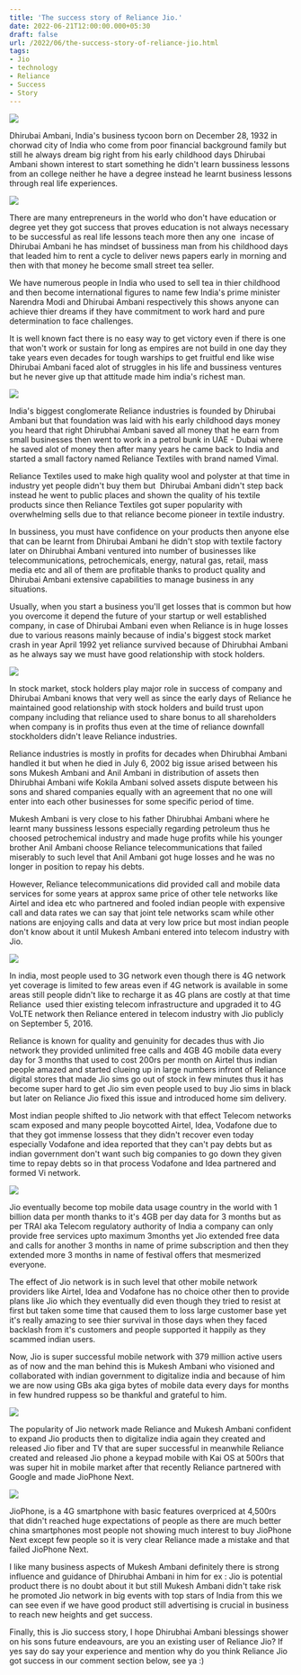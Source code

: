 ```yaml
---
title: 'The success story of Reliance Jio.'
date: 2022-06-21T12:00:00.000+05:30
draft: false
url: /2022/06/the-success-story-of-reliance-jio.html
tags: 
- Jio
- technology
- Reliance
- Success
- Story
---
```


 [![](https://lh3.googleusercontent.com/-22LLA_n0_bA/YrIYcR59hBI/AAAAAAAAMA4/B7s4FPSOWAcqUnzxz9H1GPMG019CBpOMwCNcBGAsYHQ/s1600/1655838827866315-0.png)](https://lh3.googleusercontent.com/-22LLA_n0_bA/YrIYcR59hBI/AAAAAAAAMA4/B7s4FPSOWAcqUnzxz9H1GPMG019CBpOMwCNcBGAsYHQ/s1600/1655838827866315-0.png) 

  

  

Dhirubai Ambani, India's business tycoon born on December 28, 1932 in chorwad city of India who come from poor financial background family but still he always dream big right from his early childhood days Dhirubai Ambani shown interest to start something he didn't learn bussiness lessons from an college neither he have a degree instead he learnt business lessons through real life experiences.

  

 [![](https://lh3.googleusercontent.com/-32JRCJqzDq8/YrImdOS-POI/AAAAAAAAMBY/CU0DI-vprRgiXgLEyr0PkQGRIknooeWRgCNcBGAsYHQ/s1600/1655842416153334-0.png)](https://lh3.googleusercontent.com/-32JRCJqzDq8/YrImdOS-POI/AAAAAAAAMBY/CU0DI-vprRgiXgLEyr0PkQGRIknooeWRgCNcBGAsYHQ/s1600/1655842416153334-0.png) 

  

There are many entrepreneurs in the world who don't have education or degree yet they got success that proves education is not always necessary to be successful as real life lessons teach more then any one  incase of Dhirubai Ambani he has mindset of bussiness man from his childhood days that leaded him to rent a cycle to deliver news papers early in morning and then with that money he become small street tea seller.

  

We have numerous people in India who used to sell tea in thier childhood and then become international figures to name few India's prime minister Narendra Modi and Dhirubai Ambani respectively this shows anyone can achieve thier dreams if they have commitment to work hard and pure determination to face challenges.

  

It is well known fact there is no easy way to get victory even if there is one that won't work or sustain for long as empires are not build in one day they take years even decades for tough warships to get fruitful end like wise Dhirubai Ambani faced alot of struggles in his life and bussiness ventures but he never give up that attitude made him india's richest man.

  

 [![](https://lh3.googleusercontent.com/-mNMiwyhvuWI/YrImb1hJcdI/AAAAAAAAMBU/CN9k7kkC45UY8_Ltij5ArbYJUj0ACvjIwCNcBGAsYHQ/s1600/1655842412488372-1.png)](https://lh3.googleusercontent.com/-mNMiwyhvuWI/YrImb1hJcdI/AAAAAAAAMBU/CN9k7kkC45UY8_Ltij5ArbYJUj0ACvjIwCNcBGAsYHQ/s1600/1655842412488372-1.png) 

  

India's biggest conglomerate Reliance industries is founded by Dhirubai Ambani but that foundation was laid with his early childhood days money you heard that right Dhirubhai Ambani saved all money that he earn from small businesses then went to work in a petrol bunk in UAE - Dubai where he saved alot of money then after many years he came back to India and started a small factory named Reliance Textiles with brand named Vimal.

  

Reliance Textiles used to make high quality wool and polyster at that time in industry yet people didn't buy them but  Dhirubai Ambani didn't step back instead he went to public places and shown the quality of his textile products since then Reliance Textiles got super popularity with overwhelming sells due to that reliance become pioneer in textile industry.

  

In bussiness, you must have confidence on your products then anyone else that can be learnt from Dhirubai Ambani he didn't stop with textile factory later on Dhirubhai Ambani ventured into number of businesses like  telecommunications, petrochemicals, energy, natural gas, retail, mass media etc and all of them are profitable thanks to product quality and Dhirubai Ambani extensive capabilities to manage business in any situations.

  

Usually, when you start a business you'll get losses that is common but how you overcome it depend the future of your startup or well established company, in case of Dhirubai Ambani even when Reliance is in huge losses due to various reasons mainly because of india's biggest stock market crash in year April 1992 yet reliance survived because of Dhirubhai Ambani as he always say we must have good relationship with stock holders.

  

 [![](https://lh3.googleusercontent.com/-I96jG3kqPgA/YrImbGyRL0I/AAAAAAAAMBQ/rcTFBG-G6qQQM8rxcsRSuf0Eyg_jIP6jgCNcBGAsYHQ/s1600/1655842408395107-2.png)](https://lh3.googleusercontent.com/-I96jG3kqPgA/YrImbGyRL0I/AAAAAAAAMBQ/rcTFBG-G6qQQM8rxcsRSuf0Eyg_jIP6jgCNcBGAsYHQ/s1600/1655842408395107-2.png) 

  

  

In stock market, stock holders play major role in success of company and Dhirubai Ambani knows that very well as since the early days of Reliance he maintained good relationship with stock holders and build trust upon company including that reliance used to share bonus to all shareholders when company is in profits thus even at the time of reliance downfall stockholders didn't leave Reliance industries.

  

Reliance industries is mostly in profits for decades when Dhirubhai Ambani handled it but when he died in July 6, 2002 big issue arised between his sons Mukesh Ambani and Anil Ambani in distribution of assets then Dhirubhai Ambani wife Kokila Ambani solved assets dispute between his sons and shared companies equally with an agreement that no one will enter into each other businesses for some specific period of time.

  

Mukesh Ambani is very close to his father Dhirubhai Ambani where he learnt many bussiness lessons especially regarding petroleum thus he choosed petrochemical industry and made huge profits while his younger brother Anil Ambani choose Reliance telecommunications that failed miserably to such level that Anil Ambani got huge losses and he was no longer in position to repay his debts.

  

However, Reliance telecommunications did provided call and mobile data services for some years at approx same price of other tele networks like Airtel and idea etc who partnered and fooled indian people with expensive call and data rates we can say that joint tele networks scam while other nations are enjoying calls and data at very low price but most indian people don't know about it until Mukesh Ambani entered into telecom industry with Jio.

  

 [![](https://lh3.googleusercontent.com/-Lt-1x4EFogE/YrImZ-iVQSI/AAAAAAAAMBM/HOQvDb-WJxYNwJ3QsK0Mf2W0IfME7dE4ACNcBGAsYHQ/s1600/1655842402934263-3.png)](https://lh3.googleusercontent.com/-Lt-1x4EFogE/YrImZ-iVQSI/AAAAAAAAMBM/HOQvDb-WJxYNwJ3QsK0Mf2W0IfME7dE4ACNcBGAsYHQ/s1600/1655842402934263-3.png) 

  

  

In india, most people used to 3G network even though there is 4G network yet coverage is limited to few areas even if 4G network is available in some areas still people didn't like to recharge it as 4G plans are costly at that time Reliance  used thier existing telecom infrastructure and upgraded it to 4G VoLTE network then Reliance entered in telecom industry with Jio publicly on September 5, 2016.

  

Reliance is known for quality and genuinity for decades thus with Jio network they provided unlimited free calls and 4GB 4G mobile data every day for 3 months that used to cost 200rs per month on Airtel thus indian people amazed and started clueing up in large numbers infront of Reliance digital stores that made Jio sims go out of stock in few minutes thus it has become super hard to get Jio sim even people used to buy Jio sims in black but later on Reliance Jio fixed this issue and introduced home sim delivery.

  

Most indian people shifted to Jio network with that effect Telecom networks scam exposed and many people boycotted Airtel, Idea, Vodafone due to that they got immense lossess that they didn't recover even today especially Vodafone and idea reported that they can't pay debts but as indian government don't want such big companies to go down they given time to repay debts so in that process Vodafone and Idea partnered and formed Vi network.

  

 [![](https://lh3.googleusercontent.com/-6XoI8FY-6SE/YrImYjH8PpI/AAAAAAAAMBI/cTyzOqRINfMIWNsP4HVyidOzolg1FVHYQCNcBGAsYHQ/s1600/1655842399066503-4.png)](https://lh3.googleusercontent.com/-6XoI8FY-6SE/YrImYjH8PpI/AAAAAAAAMBI/cTyzOqRINfMIWNsP4HVyidOzolg1FVHYQCNcBGAsYHQ/s1600/1655842399066503-4.png) 

  

Jio eventually become top mobile data usage country in the world with 1 billion data per month thanks to it's 4GB per day data for 3 months but as per TRAI aka Telecom regulatory authority of India a company can only provide free services upto maximum 3months yet Jio extended free data and calls for another 3 months in name of prime subscription and then they extended more 3 months in name of festival offers that mesmerized everyone.

  

The effect of Jio network is in such level that other mobile network providers like Airtel, Idea and Vodafone has no choice other then to provide plans like Jio which they eventually did even though they tried to resist at first but taken some time that caused them to loss large customer base yet it's really amazing to see thier survival in those days when they faced backlash from it's customers and people supported it happily as they scammed indian users.

  

Now, Jio is super successful mobile network with 379 million active users as of now and the man behind this is Mukesh Ambani who visioned and collaborated with indian government to digitalize india and because of him we are now using GBs aka giga bytes of mobile data every days for months in few hundred ruppess so be thankful and grateful to him.

  

 [![](https://lh3.googleusercontent.com/-v3tuOuS2q3s/YrImXgUpknI/AAAAAAAAMBE/0RDFpYIXN843qwxS-oM0pAOGx7p6JgDNwCNcBGAsYHQ/s1600/1655842395052474-5.png)](https://lh3.googleusercontent.com/-v3tuOuS2q3s/YrImXgUpknI/AAAAAAAAMBE/0RDFpYIXN843qwxS-oM0pAOGx7p6JgDNwCNcBGAsYHQ/s1600/1655842395052474-5.png) 

  

The popularity of Jio network made Reliance and Mukesh Ambani confident to expand Jio products then to digitalize india again they created and released Jio fiber and TV that are super successful in meanwhile Reliance created and released Jio phone a keypad mobile with Kai OS at 500rs that was super hit in mobile market after that recently Reliance partnered with Google and made JioPhone Next.

  

 [![](https://lh3.googleusercontent.com/-RSLO5ioiLIc/YrImWtgFPtI/AAAAAAAAMBA/QibbXh9Y-cs_GqakytZo0vIw-_I1bM_JACNcBGAsYHQ/s1600/1655842390335742-6.png)](https://lh3.googleusercontent.com/-RSLO5ioiLIc/YrImWtgFPtI/AAAAAAAAMBA/QibbXh9Y-cs_GqakytZo0vIw-_I1bM_JACNcBGAsYHQ/s1600/1655842390335742-6.png) 

  

JioPhone, is a 4G smartphone with basic features overpriced at 4,500rs that didn't reached huge expectations of people as there are much better china smartphones most people not showing much interest to buy JioPhone Next except few people so it is very clear Reliance made a mistake and that failed JioPhone Next.  

  

I like many business aspects of Mukesh Ambani definitely there is strong influence and guidance of Dhirubhai Ambani in him for ex : Jio is potential product there is no doubt about it but still Mukesh Ambani didn't take risk he promoted Jio network in big events with top stars of India from this we can see even if we have good product still advertising is crucial in business to reach new heights and get success.

  

Finally, this is Jio success story, I hope Dhirubhai Ambani blessings shower on his sons future endeavours, are you an existing user of Reliance Jio? If yes say do say your experience and mention why do you think Reliance Jio got success in our comment section below, see ya :)